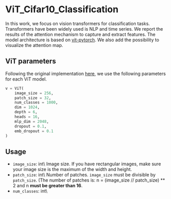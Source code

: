 # ViT_Cifar10_Classification
In this work, we focus on vision transformers for classification tasks. Transformers have been widely used is NLP and time series. We report the results of the attention mechanism to capture and extract features. The model architecture is based on [vit-pytorch](https://github.com/lucidrains/vit-pytorch). We also add the possibility to visualize the attention map.
## ViT parameters
Following the original implementation [here](https://github.com/lucidrains/vit-pytorch), we use the following parameters for each ViT model.
```python
v = ViT(
    image_size = 256,
    patch_size = 32,
    num_classes = 1000,
    dim = 1024,
    depth = 6,
    heads = 16,
    mlp_dim = 2048,
    dropout = 0.1,
    emb_dropout = 0.1
)
```
## Usage
- `image_size`: int\\
Image size. If you have rectangular images, make sure your image size is the maximum of the width and height.
- `patch_size`: int\\
Number of patches. `image_size` must be divisible by `patch_size`. (The number of patches is: n = (image_size // patch_size) ** 2 and n **must be greater than 16**.
- `num_classes`: int\\




